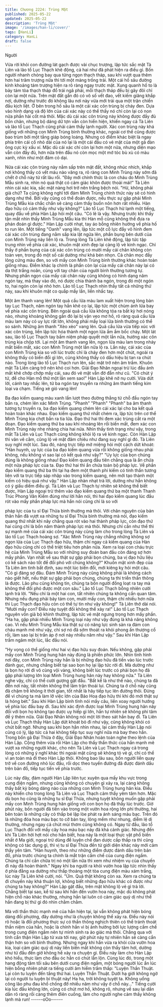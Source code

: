 ```yaml
---
title: Chương 2224: Trùng Mặt
published: 2025-05-22
updated: 2025-05-22
description: 'Trùng Mặt'
image: '/images/han-li/cover/'
tags: [HanLi]
category: HanLi
draft: false
---
```


Người

Vừa rời khỏi con đường lát gạch được vài chục trượng, lập tức
sắc mặt Tà Liên và lão tổ Lục Thạch khẽ động, cả hai như đã
phát hiện ra điều gì.
Bốn người nhanh chóng bay qua từng ngọn thạch tháp, sau khi
vượt qua thêm hơn hai trăm trượng nữa thì tới một mảng trống
trải. Một cái hố sâu đường kính khoảng tám trượng hiện ra rõ
ràng ngay trước mặt.
Xung quanh hố to là bảy tám tòa thạch tháp đổ trái ngã phải, mỗi
thạch tháp đều bị gãy đôi chỉ còn lại một nửa. Trên mặt đất gần
đó có vô số vết đao, vết kiếm giăng khắp nơi, dường như trước
đó không lâu nơi này vừa mới trải qua một trận chiến đấu kịch
liệt.
Ở bên trong hố sâu là một cái xác côn trùng bị cháy đen. Dựa vào
hình dạng và độ lớn của cái xác này có thể thấy nó chỉ còn lại có
non nửa phần hài cốt mà thôi.
Mặc dù cái xác côn trùng này không được đầy đủ bốn chân,
nhưng bộ dáng dữ tợn vẫn còn hiển hiện, khiến ngay cả Tà Liên
và lão tổ Lục Thạch cũng phải cảm thấy lạnh người.
Xác con trùng này khá giống với những con Minh Trùng bình
thường khác, ngoài cơ thể cũng được bao trùm bởi một tầng giáp
bóng loáng. Nhưng có điểm khác biệt là ngay phía trên cái cổ nhỏ
dài của nó lại là một cái đầu có vẻ mặt của một gã đàn ông cực kỳ
xấu xí. Mặc dù cái xác chỉ còn lại hơn một nửa, nhưng diện mạo
vẫn còn đầy đủ, hơn nữa trên đầu nó còn mọc một mớ tóc bù xù
có màu xanh, nhìn như một đám cỏ dại.

Nửa cái xác côn trùng này nằm sấp trên mặt đất, không nhúc
nhích, khắp nơi không thấy có vết máu nào văng ra, rõ ràng con
Minh Trùng này sớm đã chết ở chỗ này từ rất lâu rồi.
"Đây mới chính thức là con cháu do Minh Trùng Mẫu sinh ra, nhìn
nó quả thật có cảm giác khôn được thoải mái!" Tà Liên nhìn cái
xác kia, sắc mặt nàng hơi trở nên trắng bệch nói.
"Hừ, không phải giả chứ? Ta cũng không nghĩ tới đám Minh Trùng
chính thức này sẽ có hình dạng như thế. Bởi vậy cũng có thể
đoán được, nếu thực sự gặp phải Minh Trùng Mẫu kia chắc chắn
sẽ càng cảm thấy buồn nôn hơn rất nhiều. Hàn đạo hữu có cảm
thấy như vậy không?" Lão tổ Lục Thạch hừ lạnh một tiếng, quay
đầu về phía Hàn Lập hỏi một câu.
"Có lẽ là vậy. Nhưng trước khi thấy tận mắt nhìn thấy Minh Trùng
Mẫu kia thì Hàn mỗ cũng không thể đưa ra phán đoán gì được."
Hàn Lập cười nhạt, tay áo bỗng nhiên hướng về phía hố to run
lên.
Một tiếng "Oanh" vang lên, lập tức một cỗ lực đẩy vô hình đem
cái xác côn trùng đang nằm sấp kia lật ngửa lên, phần bụng bên
dưới của con Minh Trùng này liền lộ ra.
Trong lòng Tà Liên khẽ động, lập tức tập trung nhìn về phía cái
xác, khuôn mặt xinh đẹp lại càng lộ vẻ kinh ngạc.
Chỉ thấy ở phần bụng của cái xác côn trùng có mười mấy cái
chân không còn toàn vẹn, trong đó một số cái dường như khá
bén nhọn. Cả chân mọc đầy lông cứng màu đen, so với mấy con
Minh Trùng bình thường khác hoàn toàn giống nhau.
Điểm khác lạ chính là phần còn lại của mấy cái chân này lại có da
thịt trắng noãn, cùng với tay chân của người bình thường tương
tự. Nhưng phần ngọn của mấy cái chân này cũng không có hình
dạng năm ngón tay, mà thay vào đó, nó được chia thành ba ngón,
trong đó một ngón to, hai ngón còn lại nhỏ hơn.
Lão tổ Lục Thạch nhìn thấy tất cả những thứ này, sau khi khuôn
mặt co quắp mấy lần, liền nhấc tay.

Một âm thanh vang lên!
Một quả cầu lửa màu lam xuất hiện trong lòng bàn tay Lục Thạch,
năm ngón tay hắn khẽ co lại, lập tức một chùm ánh lửa bay về
phía xác côn trùng.
Bên ngoài quả cầu lửa không tỏa ra bất kỳ hơi nóng nào, nhưng
khoảng không gần đó lại bị vặn vẹo mơ hồ, rõ ràng quả cầu lửa
màu lam này có uy lực rất lớn, không phải mấy loại lửa bình
thường có thể so sánh.
Những âm thanh "Xèo xèo" vang lên. Quả cầu lửa vừa tiếp xúc
với xác côn trùng, liền lập tức hóa thành một ngọn lửa ầm ầm bốc
cháy.
Một lát sau, lão tổ Lục Thạch tay bấm niệm pháp quyết một lần
nữa, hướng xác côn trùng kia chộp tới.
Lại một âm thanh vang lên, ngọn lửa màu lam trong nháy mắt
biến mất, xác con Minh Trùng một lần nữa lộ ra.
Lần này, cái xác của con Minh Trùng kia so với lúc trước chỉ là
cháy đen hơn một chút, ngoài ra không thấy có biến đổi gì lớn,
cũng không thấy có dấu hiệu bị tan ra chút nào.
Trong lòng lão tổ Lục Thạch run lên, sắc mặt trở nên âm trầm.
Khuôn mặt Tà Liên càng trở nên khó coi hơn.
Giải Đạo Nhân ngoại trừ lúc đầu ánh mắt khẽ chớp chớp mấy cái,
sau đó vẻ mặt vẫn đờ đẫn như cũ.
"Có chút ý tứ, để cho Hàn mỗ thử một lần xem sao!" Hàn Lập khẽ
nở nụ cười.
Vừa dứt lời, cánh tay nhấc lên, từ ba ngón tay truyền ra những
âm thanh tiếng kim loại va chạm.
Tiếng xé gió vang lên!

Ba đạo kiếm quang màu xanh lần lượt theo đường thẳng từ chỗ
đầu ngón tay bắn ra, chém lên xác Minh Trùng.
"Phanh" "Phanh" "Phanh" ba âm thanh tương tự truyền ra, ba đạo
kiếm quang chém lên cái xác lại cho ba kết quả hoàn toàn khác
nhau.
Đạo kiếm quang thứ nhất chém ra, lập tức trên cơ thể Minh Trùng
kia chợt bắn ra tia lửa.
Đạo thứ hai thì đem xác trùng cắt ra một đoạn.
Đạo kiếm quang thứ ba sau khi nhoáng lên rồi biến mất, đem xác
con Minh Trùng này nhẹ nhàng chia hai nửa.
Nhìn thấy tình trạng như vậy, trong mắt Tà Liên và Lục Thạch
cũng không khỏi lộ ra vẻ kinh ngạc.
Còn Hàn Lập thì vân vê cằm, cũng lộ vẻ mặt đăm chiêu như đang
suy nghĩ gì đó.
Tà Liên suy nghĩ một lúc. Sau đó, nàng trực tiếp mở miệng hỏi
một cách dứt khoát:
"Hàn huynh, uy lực của ba đạo kiếm quang vừa rồi không giống
nhau phải không, nếu không vì sao lại có kết quả như vậy?"
"Uy lực của bọn chúng đúng là không giống nhau! Đạo kiếm
quang đầu tiên chẳng qua là ẩn chứa một nửa pháp lực của ta.
Đạo thứ hai thì ẩn chứa toàn bộ pháp lực. Về phần đạo kiếm
quang thứ ba thì tại hạ đem một thanh phi kiếm có tinh thần tương
liên với ta trực tiếp sáp nhập vào trong kiếm quang, nên mới tạo
thành một kiếm có hiệu quả như vậy." Hàn Lập nhàn nhạt trả lời,
dường như hắn không có ý giấu diếm điều gì.
Tà Liên và Lục Thạch tự nhiên sẽ không thể biết được, Hàn Lập
ngoại trừ thêm vào đạo kiếm quang thứ ba một thanh Thanh Trúc
Phong Vân Kiếm đúng như lời hắn nói, thì hai đạo kiếm quang lúc
đầu rót vào mấy phần pháp lực mà hắn nói cũng chỉ là so với

pháp lực của tu sĩ Đại Thừa bình thường mà thôi.
Với chân nguyên của bản thân hắn đã vượt xa những tu sĩ Đại
Thừa bình thường mà nói, đạo kiếm quang thứ nhất khi nãy
chẳng qua rót vào hai thành pháp lực, còn đạo thứ hai cũng chỉ là
bốn năm thành pháp lực mà thôi.
Nhưng chỉ cần như thế thì sự mạnh mẽ của cái xác côn trùng này
cũng làm cho trong lòng Tà Liên và lão tổ Lục Thạch hoảng sợ.
"Xác Minh Trùng này chẳng những không sợ ngọn lửa của Lục
Thạch đạo hữu, thậm chí ngay cả kiếm quang của Hàn đạo hữu
cũng chỉ có thể triệt tiêu hơn phân nửa. Xem ra loại con cháu trực
hệ của Minh Trùng Mẫu so với những suy đoán ban đầu còn đáng
sợ hơn mấy phần. Vạn nhất về sau thật sự gặp phải bọn chúng,
ba vị đạo hữu liệu có kế sách nào tốt để đối phó với chúng
không?" Khuôn mặt xinh đẹp của Tà Liên âm tình bất định, sau
một lúc biến đổi, mới kiêng kỵ hỏi một câu.
"Có gì đáng sợ đâu. Đám Minh Trùng này cũng không phải là
không cách nào giết hết, nếu thật sự gặp phải bọn chúng, chúng
ta thi triển thần thông là được. Lão phu cũng không tin, chúng ta
bốn người đồng loạt ra tay mà không thể đối phó được một con
sâu." Lão tổ Lục Thạch bỗng nhiên cười lạnh trả lời.
"Nếu chỉ là một hai con, tất nhiên chúng ta không cần quan tâm.
Nhưng nếu đụng phải bảy tám con, mười mấy con, thậm chí
nhiều hơn nữa thì Lục Thạch đạo hữu còn có thể tự tin như vậy
không!" Tà Liên thở dài nói.
"Mười mấy con? Điều này tuyệt đối không thể xảy ra!" Lão tổ Lục
Thạch nguyên vốn giả bộ khinh thường, lập tức vẻ mặt ngưng
trọng hơn mấy phần.
"Ha ha, gặp phải nhiều Minh Trùng loại này như vậy đúng là khả
năng không cao. Vì nếu Minh Trùng Mẫu kia thật sự có năng lực
sinh sản ra đám con cháu mạnh mẽ như vậy, chỉ sợ nó đã sớm
thoát ra khỏi phong ấn thượng cổ rồi, làm sao lại bị trấn áp ở nơi
này nhiều năm như vậy." Sau khi Hàn Lập trầm ngâm một lúc, lắc
đầu nói.

"Hy vọng có thể giống như hai vị đạo hữu suy đoán. Nếu không,
gặp phải mấy con Minh Trùng hung hãn này đúng là phiền phức
lớn. Nhìn tình hình nơi đây, con Minh Trùng này hẳn là bị những
đạo hữu đã tiến vào lúc trước đánh gục, nhưng chẳng biết tại sao
bọn họ lại lập tức rời đi. Mà dường như là bọn họ rời đi vô cùng
vội vàng, không biết lúc trước có phải bọn họ đã gặp phải lượng
lớn loại Minh Trùng hung hãn này hay không nữa." Tà Liên nghe
vậy, chỉ có thể cười gượng gật đầu.
"Bất kể là như thế nào, chúng ta đã đến nơi này, tất nhiên không
thể lâm trận thoái lui. Chúng ta ở chỗ này cũng đã chậm trễ không
ít thời gian, tốt nhất là hãy tiếp tục lên đường thôi. Đừng để vì
chúng ta mà làm lỡ việc lớn của Bảo Hoa đạo hữu thì khi đó mới
thật sự là hỏng bét." Sau khi Hàn Lập bình tĩnh nói mấy câu, liền
xoay người hướng về phía lúc đầu bay đi.
Sau khi xác định được loại Minh Trùng hung hãn nãy đối với bọn
họ không tạo được uy hiếp gì lớn, hắn tự nhiên sẽ không phí tâm
để ý thêm nữa.
Giải Đạo Nhân không nói một lời theo sát hắn bay đi.
Tà Liên và Lục Thạch thấy Hàn Lập dứt khoát bỏ đi như vậy, cũng
không khỏi có chút bất ngờ.
Nhưng sau khi bọn hắn nhìn nhau, lại cảm thấy Hàn Lập nói cũng
có lý, lập tức cả hai không tiếp tục suy nghĩ nữa mà bay theo hắn.
Trong bốn gã Đại Thừa ở đây, Giải Đạo Nhân hoàn toàn nghe
theo lệnh của Hàn Lập. Cộng thêm vừa rồi Hàn Lập cho thấy thần
thức của hắn mạnh mẽ vượt xa những người khác, cho nên Tà
Liên và Lục Thạch ngay cả trong lòng có những ý nghĩ khác thì
ngoài mặt cũng sẽ không tỏ vẻ gì, chỉ có thể vì an toàn mà đi theo
Hàn Lập thôi.
Không bao lâu sau, bốn người liền quay trở về con đường nhỏ lúc
đầu, rồi dọc theo tuyến đường đã được đánh dấu trên bản đồ,
tiếp tục tiến về phía trước.

Lúc này đây, đám người Hàn Lập liên tục xuyên qua mấy khu vực
trong cung điện ngầm, nhưng cũng không có chuyện gì xảy ra, lại
càng không thấy bất kỳ bóng dáng nào của những con Minh
Trùng hung hãn kia.
Điều này khiến cho trong lòng Tà Liên và Lục Thạch cảm thấy
yêm tâm hơn.
Mặc dù bọn họ cũng là những tu sĩ Đại Thừa, nhưng tuyệt không
muốn gặp phải mấy con Minh Trùng hung hãn giống với con bọn
họ đã thấy lúc trước.
Giờ phút này, bốn người đã tiến vào trong một vườn hoa rộng lớn
phi thường, hai bên toàn là những cây cỏ thấp bé lập lòe phát ra
ánh sáng màu bạc. Trên đó là những đóa hoa màu bạc to cỡ bàn
tay, lông mềm như nhung, diễm lệ dị thường, nhưng ngay cả chút
mùi thơm cũng không có.
Ngay từ đầu, lão tổ Lục Thạch đối với mấy cây hoa màu bạc này
đã khá cảnh giác. Nhưng đến khi Tà Liên hời hợt nói cho hắn
biết, hoa này là một loại thực vật phổ biến nhất ở Ma giới, ngoại
trừ dùng để luyện chế đan dược cấp thấp ra thì cũng không có
tác dụng gì, thì vị tu sĩ Đại Thừa đến từ giới diện khác này mới
cảm thấy yên tâm.
"Hàn huynh, theo như những điểm được đánh dấu trên bản đồ,
phía trước chúng ta chính là mắt trận cấm chế của cung điện
ngầm. Chúng ta chỉ cần chữa trị nó một lần nữa thì xem như
nhiệm vụ của chuyến đi này đã hoàn thành." Ngay khi ba người ra
khỏi vườn hoa lập tức nhìn thấy ở phía đằng xa dường như thấp
thoáng một tòa cung điện màu xám trắng, lúc này Tà Liên khẽ
cười, nói.
"Ừm. Quả thật không còn xa. Xem ra chúng ta đi chuyến này khá
thuận lợi, không biết những đạo hữu khác có được như chúng ta
hay không?" Hàn Lập gật đầu, trên mặt không lộ vẻ gì trả lời.
Chẳng biết tại sao, kể từ sau khi hắn đến vườn hoa này, mặc dù
không phát hiện chỗ nào khác thường, nhưng hắn lại luôn có cảm
giác quỷ dị như thể hắn đang bị thứ gì đó nhìn chằm chằm.

Mà với thần thức mạnh mẽ của hắn hiện tại, lại vẫn không phát
hiện bóng dáng đối phương, đây dường như là chuyện không thể
xảy ra.
Điều này nói rõ hoặc là đối phương thực sự có thần thông nghịch
thiên có thể tránh thoát thần niệm của hắn, hoặc là chính hắn vì bị
ảnh hưởng bởi lực lượng cấm chế trong cung điện ngầm nên tự
mình sinh ra ảo giác mà thôi.
Chẳng qua với tính cẩn thận Hàn Lập từ xưa tới nay, giờ phút này
tự nhiên hắn sẽ càng cẩn thận hơn so với bình thường. Nhưng
ngay khi hắn vừa ra khỏi cửa vườn hoa kia, loại cảm giác quỷ dị
này liền biến mất không còn thấy tăm hơi, dường như từ đầu đến
giờ không hề xảy ra chuyện gì.
Điều này làm cho Hàn Lập khó hiểu, thực làm cho đầu óc hắn có
chút lẫn lộn.
Cùng lúc đó, trong một hang động tăm tối sâu bên dưới cung điện
ngầm, một bóng người lúc ẩn lúc hiện bỗng nhiên phát ra tiếng
cười âm hiểm trầm thấp:
"Luyện Thần Thuật. Lại còn tu luyện đến tầng thứ hai. Luyện
Thần Thuật. Dưới hạ giới không ngờ lại có người tu luyện bí thuật
này! Ha ha, trời không tuyệt ta. Không uổng công lão phu đau khổ
chống đỡ nhiều năm như vậy ở chỗ này..."
Tiếng cười kia lúc đầu không lớn, cũng có chút mơ hồ, không rõ,
nhưng về sau lại dần dần rõ ràng rồi càng thêm điên cuồng, làm
cho người nghe cảm thấy không lạnh mà run!
------oOo------
